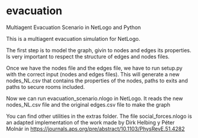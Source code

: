 # evacuation
Multiagent Evacuation Scenario in NetLogo and Python

This is a multiagent evacuation simulation for NetLogo.

The first step is to model the graph, givin  to nodes and edges its properties.
Is very important to respect the structure of edges and nodes files.

Once we have the nodes file and the edges file, we have to run setup.py with the correct input (nodes and edges files). This will generate a new nodes_NL.csv that contains the properties of the nodes, paths to exits and paths to secure rooms included.

Now we can run evacuation_scenario.nlogo in NetLogo. It reads the new nodes_NL.csv file and the original edges.csv file to make the graph


You can find other utilities in the extras folder.
The file social_forces.nlogo is an adapted implementation of the work made by Dirk Helbing y Péter Molnár in https://journals.aps.org/pre/abstract/10.1103/PhysRevE.51.4282 
